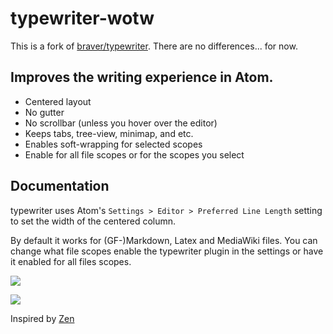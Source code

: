 # typewriter-wotw

This is a fork of [braver/typewriter](https://github.com/braver/typewriter).
There are no differences... for now.

## Improves the writing experience in Atom.

 - Centered layout
 - No gutter
 - No scrollbar (unless you hover over the editor)
 - Keeps tabs, tree-view, minimap, and etc.
 - Enables soft-wrapping for selected scopes
 - Enable for all file scopes or for the scopes you select

## Documentation

typewriter uses Atom's `Settings > Editor > Preferred Line Length` setting to set the width of the centered column. 

By default it works for (GF-)Markdown, Latex and MediaWiki files. You can change what file scopes enable the typewriter plugin in the settings or have it enabled for all files scopes.

![](http://i.imgur.com/AjmeFCh.png)

![](http://i.imgur.com/icQZgXw.png)

Inspired by [Zen](https://atom.io/packages/zen)
